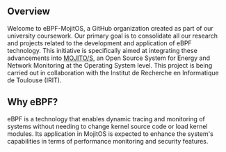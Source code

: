 ## Overview

Welcome to eBPF-MojitOS, a GitHub organization created as part of our university coursework. Our primary goal is to consolidate all our research and projects related to the development and application of eBPF technology. This initiative is specifically aimed at integrating these advancements into [MOJITO/S](https://gitlab.irit.fr/sepia-pub/mojitos), an Open Source System for Energy and Network Monitoring at the Operating System level. This project is being carried out in collaboration with the Institut de Recherche en Informatique de Toulouse (IRIT).

## Why eBPF?

eBPF is a technology that enables dynamic tracing and monitoring of systems without needing to change kernel source code or load kernel modules. Its application in MojitOS is expected to enhance the system's capabilities in terms of performance monitoring and security features.
